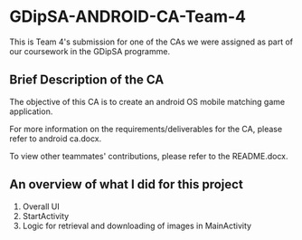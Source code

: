 # GDipSA-ANDROID-CA-Team-4

This is Team 4's submission for one of the CAs we were assigned as part of our coursework in the GDipSA programme.

## Brief Description of the CA

The objective of this CA is to create an android OS mobile matching game application.

For more information on the requirements/deliverables for the CA, please refer to android ca.docx.

To view other teammates' contributions, please refer to the README.docx.

## An overview of what I did for this project

1) Overall UI
2) StartActivity
3) Logic for retrieval and downloading of images in MainActivity
